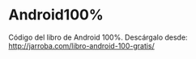Android100%
===========

Código del libro de Android 100%. Descárgalo desde: http://jarroba.com/libro-android-100-gratis/
